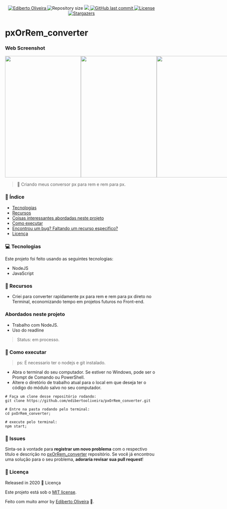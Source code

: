 
<p align="center">	
<a href="https://www.linkedin.com/in/ediberto-b-oliveira-872926178/">
  <img alt="Ediberto Oliveira" src="https://img.shields.io/badge/Author-Ediberto%20Oliveira-blue" />
  </a>
  <img alt="Repository size" src="https://img.shields.io/github/repo-size/edibertooliveira/pxOrRem_converter?color=blue">

  <a aria-label="Completed" href="https://edibertooliveira.github.io/pxOrRem_converter">
    <img src="https://img.shields.io/badge/Project-pxOrRem_converter-blue"></img>
  </a>
  <a href="https://github.com/edibertooliveira/pxOrRem_converter/commits/master">
    <img alt="GitHub last commit" src="https://img.shields.io/github/last-commit/edibertooliveira/pxOrRem_converter?color=blue">
  </a> 

  <a href="https://github.com/edibertooliveira/pxOrRem_converter/master/LICENSE">
    <img alt="License" src="https://img.shields.io/badge/license-MIT-blue">
  </a>
  
   <a href="https://github.com/edibertooliveira/pxOrRem_converter/stargazers">
    <img alt="Stargazers" src="https://img.shields.io/github/stars/edibertooliveira/pxOrRem_converter?color=blue">
  </a>
</p>

# pxOrRem_converter

### Web Screenshot

<div align="center" style="display: flex; flex-direction: 'row'; align-items: 'center';">
   <img src="./.github/Screenshot_1.png" width="250px" height="400px">
   <img src="./.github/Screenshot_2.png" width="250px" height="400px">
   <img src="./.github/Screenshot_3.png" width="250px" height="400px">
</div>

> :rocket: Criando meus conversor px para rem e rem para px.
### :pushpin: Índice

* [Tecnologias](#computer-Tecnologias)
* [Recursos](#rocket-Recursos)
* [Coisas interessantes abordadas neste projeto](#Abordados-neste-projeto)
* [Como executar](#construction_worker-Como-executar)
* [Encontrou um bug? Faltando um recurso específico?](#bug-issues)
* [Licença](#closed_book-licença)

### :computer: Tecnologias
Este projeto foi feito usando as seguintes tecnologias:
<ul>
  <li>NodeJS</li><li>JavaScript</li>
</ul>

### :rocket: Recursos
<ul>
   <li>Criei para converter rapidamente px para rem e rem para px direto no Terminal, economizando tempo em projetos futuros no Front-end.</li>
</ul>

### Abordados neste projeto
<ul>
  <li>Trabalho com NodeJS.</li><li>Uso do readline</li>
</ul>

> Status: em processo.

### :construction_worker: Como executar

> ps: É necessario ter o nodejs e git instalado.
* Abra o terminal do seu computador. Se estiver no Windows, pode ser o Prompt de Comando ou PowerShell.  
* Altere o diretório de trabalho atual para o local em que deseja ter o código do módulo salvo no seu computador.
```
# Faça um clone desse repositório rodando:
git clone https://github.com/edibertooliveira/pxOrRem_converter.git

# Entre na pasta rodando pelo terminal: 
cd pxOrRem_converter;

# execute pelo terminal: 
npm start;
```

### :bug: Issues
Sinta-se à vontade para **registrar um novo problema** com o respectivo título e descrição no [pxOrRem_converter](https://github.com/edibertooliveira/pxOrRem_converter/issues) repositório. Se você já encontrou uma solução para o seu problema, **adoraria revisar sua pull request**!

### :closed_book: Licença
Released in 2020 :closed_book: Licença

Este projeto está sob o [MIT license](https://github.com/edibertooliveira/pxOrRem_converter/master/LICENSE).

Feito com muito amor by [Ediberto Oliveira](https://github.com/edibertooliveira/) 🚀.

